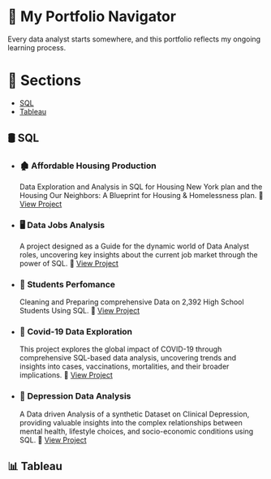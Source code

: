 # 🧭 My Portfolio Navigator

Every data analyst starts somewhere, and this portfolio reflects my ongoing learning process.

# 🔗 Sections

- [SQL](#sql)
- [Tableau](#tableau)


## 🛢️ SQL


- ### 🏚️ Affordable Housing Production  
    Data Exploration and Analysis in SQL for Housing New York plan and the Housing Our Neighbors: A Blueprint for Housing & Homelessness plan.   🔗 [View Project](https://github.com/theodorosmalezidis/Affordable_Housing_Production)  

- ### 🖥️ Data Jobs Analysis  
    A project designed as a Guide for the dynamic world of Data Analyst roles, uncovering key insights about the current job market through the power of SQL.    🔗 [View Project](https://github.com/theodorosmalezidis/Project_Data_Jobs_Analysis)  

- ### 👥 Students Perfomance  
     Cleaning and Preparing comprehensive Data on 2,392 High School Students Using SQL.    🔗 [View Project](https://github.com/theodorosmalezidis/students_perfomance)  

- ### 🧪 Covid-19 Data Exploration  
     This project explores the global impact of COVID-19 through comprehensive SQL-based data analysis, uncovering trends and insights into cases, vaccinations, mortalities, and their broader implications.    🔗 [View Project](https://github.com/theodorosmalezidis/Project_Covid_Data_Exploration)  

- ### 🧠 Depression Data Analysis  
     A Data driven Analysis of a synthetic Dataset on Clinical Depression, providing valuable insights into the complex relationships between mental health, lifestyle choices, and socio-economic conditions using SQL.    🔗 [View Project](https://github.com/theodorosmalezidis/Depression_Data_Analysis)  



## 📊 Tableau


